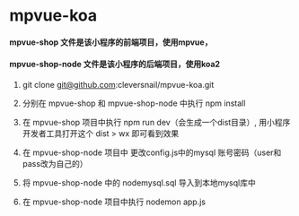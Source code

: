 # mpvue-koa

#### mpvue-shop 文件是该小程序的前端项目，使用mpvue，
#### mpvue-shop-node 文件是该小程序的后端项目，使用koa2

1. git clone git@github.com:cleversnail/mpvue-koa.git

2. 分别在 mpvue-shop 和 mpvue-shop-node 中执行 npm install

3. 在 mpvue-shop 项目中执行 npm run dev（会生成一个dist目录）, 用小程序开发者工具打开这个 dist > wx 即可看到效果

4. 在 mpvue-shop-node 项目中 更改config.js中的mysql 账号密码（user和pass改为自己的）

5. 将 mpvue-shop-node 中的 nodemysql.sql 导入到本地mysql库中

6. 在 mpvue-shop-node 项目中执行 nodemon app.js 

  
